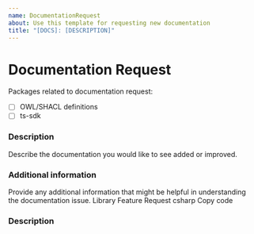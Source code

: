 ```yaml
---
name: DocumentationRequest
about: Use this template for requesting new documentation
title: "[DOCS]: [DESCRIPTION]"
---
```


# Documentation Request

Packages related to documentation request:

- [ ] OWL/SHACL definitions
- [ ] ts-sdk

### Description

Describe the documentation you would like to see added or improved.

### Additional information

Provide any additional information that might be helpful in understanding the documentation issue.
Library Feature Request
csharp
Copy code
### Description
